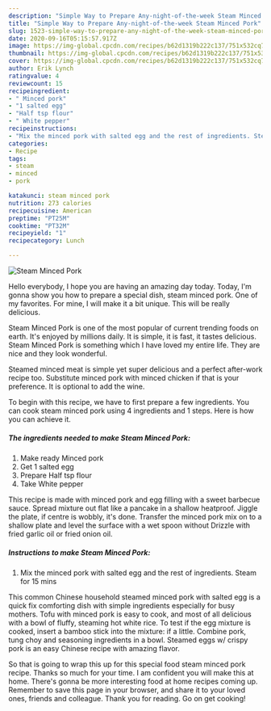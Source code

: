 ```yaml
---
description: "Simple Way to Prepare Any-night-of-the-week Steam Minced Pork"
title: "Simple Way to Prepare Any-night-of-the-week Steam Minced Pork"
slug: 1523-simple-way-to-prepare-any-night-of-the-week-steam-minced-pork
date: 2020-09-16T05:15:57.917Z
image: https://img-global.cpcdn.com/recipes/b62d1319b222c137/751x532cq70/steam-minced-pork-recipe-main-photo.jpg
thumbnail: https://img-global.cpcdn.com/recipes/b62d1319b222c137/751x532cq70/steam-minced-pork-recipe-main-photo.jpg
cover: https://img-global.cpcdn.com/recipes/b62d1319b222c137/751x532cq70/steam-minced-pork-recipe-main-photo.jpg
author: Erik Lynch
ratingvalue: 4
reviewcount: 15
recipeingredient:
- " Minced pork"
- "1 salted egg"
- "Half tsp flour"
- " White pepper"
recipeinstructions:
- "Mix the minced pork with salted egg and the rest of ingredients. Steam for 15 mins"
categories:
- Recipe
tags:
- steam
- minced
- pork

katakunci: steam minced pork 
nutrition: 273 calories
recipecuisine: American
preptime: "PT25M"
cooktime: "PT32M"
recipeyield: "1"
recipecategory: Lunch

---
```



![Steam Minced Pork](https://img-global.cpcdn.com/recipes/b62d1319b222c137/751x532cq70/steam-minced-pork-recipe-main-photo.jpg)

Hello everybody, I hope you are having an amazing day today. Today, I'm gonna show you how to prepare a special dish, steam minced pork. One of my favorites. For mine, I will make it a bit unique. This will be really delicious.

Steam Minced Pork is one of the most popular of current trending foods on earth. It's enjoyed by millions daily. It is simple, it is fast, it tastes delicious. Steam Minced Pork is something which I have loved my entire life. They are nice and they look wonderful.

Steamed minced meat is simple yet super delicious and a perfect after-work recipe too. Substitute minced pork with minced chicken if that is your preference. It is optional to add the wine.


To begin with this recipe, we have to first prepare a few ingredients. You can cook steam minced pork using 4 ingredients and 1 steps. Here is how you can achieve it.

<!--inarticleads1-->

##### The ingredients needed to make Steam Minced Pork:

1. Make ready  Minced pork
1. Get 1 salted egg
1. Prepare Half tsp flour
1. Take  White pepper


This recipe is made with minced pork and egg filling with a sweet barbecue sauce. Spread mixture out flat like a pancake in a shallow heatproof. Jiggle the plate, if centre is wobbly, it&#39;s done. Transfer the minced pork mix on to a shallow plate and level the surface with a wet spoon without Drizzle with fried garlic oil or fried onion oil. 

<!--inarticleads2-->

##### Instructions to make Steam Minced Pork:

1. Mix the minced pork with salted egg and the rest of ingredients. Steam for 15 mins


This common Chinese household steamed minced pork with salted egg is a quick fix comforting dish with simple ingredients especially for busy mothers. Tofu with minced pork is easy to cook, and most of all delicious with a bowl of fluffy, steaming hot white rice. To test if the egg mixture is cooked, insert a bamboo stick into the mixture: if a little. Combine pork, tung choy and seasoning ingredients in a bowl. Steamed eggs w/ crispy pork is an easy Chinese recipe with amazing flavor. 

So that is going to wrap this up for this special food steam minced pork recipe. Thanks so much for your time. I am confident you will make this at home. There's gonna be more interesting food at home recipes coming up. Remember to save this page in your browser, and share it to your loved ones, friends and colleague. Thank you for reading. Go on get cooking!
